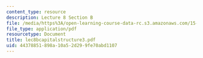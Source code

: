 ```yaml
---
content_type: resource
description: Lecture 8 Section B
file: /media/https%3A/open-learning-course-data-rc.s3.amazonaws.com/15-402-finance-theory-ii-spring-2003/44378851898a10a52d299fe70abd1107_lec8bcapitalstructure3.pdf
file_type: application/pdf
resourcetype: Document
title: lec8bcapitalstructure3.pdf
uid: 44378851-898a-10a5-2d29-9fe70abd1107
---
```

